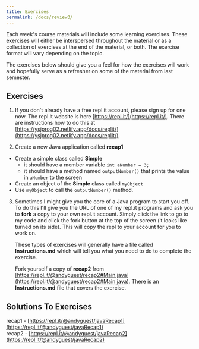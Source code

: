 ```yaml
---
title: Exercises
permalink: /docs/review3/
---
```


Each week's course materials will include some learning exercises. These exercises will either be interspersed throughout the material or as a collection of exercises at the end of the material, or both. The exercise format will vary depending on the topic.  

The exercises below should give you a feel for how the exercises will work and hopefully serve as a refresher on some of the material from last semester.  

## Exercises
1. If you don't already have a free repl.it account, please sign up for one now. The repl.it website is here [https://repl.it/](https://repl.it/). There are instructions how to do this at [https://ysjprog02.netlify.app/docs/replit/](https://ysjprog02.netlify.app/docs/replit/).

2. Create a new Java application called **recap1**
  * Create a simple class called **Simple**
    * it should have a member variable `int aNumber = 3;`
    * it should have a method named `outputNumber()` that prints the value in `aNumber` to the screen
  * Create an object of the **Simple** class called `myObject`
  * Use `myObject` to call the `outputNumber()` method.

3. Sometimes I might give you the core of a Java program to start you off. To do this I'll give you the URL of one of my repl.it programs and ask you to **fork** a copy to your own repl.it account. Simply click the link to go to my code and click the fork button at the top of the screen (it looks like <i class="fa fa-code-fork" aria-hidden="true"></i> turned on its side). This will copy the repl to your account for you to work on.  

   These types of exercises will generally have a file called **Instructions.md** which will tell you what you need to do to complete the exercise.

   Fork yourself a copy of **recap2** from [https://repl.it/@andyguest/recap2#Main.java](https://repl.it/@andyguest/recap2#Main.java). There is an **Instructions.md** file that covers the exercise.  

## Solutions To Exercises
recap1 - [https://repl.it/@andyguest/javaRecap1](https://repl.it/@andyguest/javaRecap1)  
recap2 - [https://repl.it/@andyguest/javaRecap2](https://repl.it/@andyguest/javaRecap2)  

